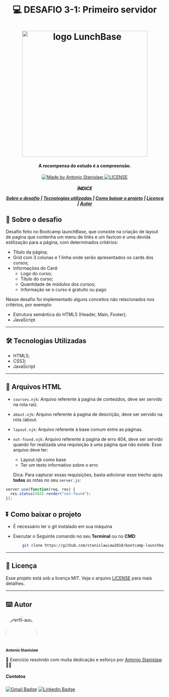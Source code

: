 <h1 align="center">

:computer: **DESAFIO 3-1**: Primeiro servidor

</h1>

<h1 align="center">
<img alt="logo LunchBase" src="https://storage.googleapis.com/golden-wind/bootcamp-launchbase/logo.png" width="400px">
</h1>

<h4 align="center"> 
    
A recompensa do estudo é a compreensão.

</h4>

<!-- <h2 align="center" style="color:black"> Layout do Desafio Concluído
<h2>

<h2 align="center">
<img alt="layout demonstrativo" src="style/image/Desafio2-3(index.html).png" width="600px">
</h2>
<h2 align="center">
<img alt="layout demonstrativo" src="style/image/Desafio2-3(content.html).png" width="600px">
</h2> -->

<p align="center">
    <a href="https://www.linkedin.com/in/antonio-stanislaw-dos-santos-47a077106/">
        <img alt="Made by Antonio Stanislaw" src="https://img.shields.io/badge/made%20by-Antonio Stanislaw-%23fc8406">
    </a>
    <a href="LICENSE">
        <img alt="LICENSE" src="https://img.shields.io/badge/license-MIT-%23fc8406">
    </a>
</p>

<h5 align="center">
<p style="color:black">ÍNDICE</p>

[Sobre o desafio](#-Sobre-o-desafio) | [Tecnologias utilizadas](#-Tecnologias-Utilizadas) | [Como baixar o projeto](#-Como-baixar-o-projeto) | [Licença](#-Licença) | [Autor](#-Autor)

</h5>

## 🚀 Sobre o desafio

Desafio feito no Bootcamp launchBase, que consiste na criação de layout de pagina que contenha um menu de links e um favicon e uma devida estilização para a página, com determinados critérios:

- Título da página;
- Grid com 3 colunas e 1 linha onde serão apresentados os cards dos cursos;
- Informações do Card:
    - Logo do curso;
    - Título do curso;
    - Quantidade de módulos dos cursos;
    - Informação se o curso é gratuito ou pago


Nesse desafio foi implementado alguns conceitos não relacionados nos critérios, por exemplo:

- Estrutura semântica do HTML5 (Header, Main, Footer);
- JavaScript
---

## 🛠️ Tecnologias Utilizadas

- HTML5;
- CSS3;
- JavaScript

---
##  📁 Arquivos HTML

- `courses.njk`: Arquivo referente à pagina de conteúdos, deve ser servido na rota raiz.
- `about.njk`: Arquivo referente à pagina de descrição, deve ser servido na rota /about.
- `layout.njk`: Arquivo referente à base comum entre as páginas.
- `not-found.njk`: Arquivo referente à pagina de erro 404, deve ser servido quando for realizada uma requisição à uma página que não existe. Esse arquivo deve ter:

  - Layout.njk como base
  - Ter um texto informativo sobre o erro

  Dica: Para capturar essas requisições, basta adicionar esse trecho após **todas** as rotas no seu `server.js`:

```js
server.use(function(req, res) {
  res.status(404).render("not-found");
});
```

## ⏬ Como baixar o projeto
- É necessário ter o git instalado em sua máquina
- Executar o Seguinte comando no seu **Terminal** ou no **CMD**:

    ```bash
        git clone https://github.com/stanislawiaw2018/bootcamp-launchbase-desafio2-3.git

    ```
---

## 📝 Licença

Esse projeto está sob a licença MIT. Veja o arquivo [LICENSE](LICENSE) para mais detalhes.

---

## ⌨️ Autor

<img style="border-radius: 50%;" src="https://avatars1.githubusercontent.com/u/54186220?s=460&u=6095908872ed5e96a473f85605949ad1b2efa98f&v=4" width="100px;" alt="Perfil-autor"/><br>
<sub><b>Antonio Stanislaw</b></sub>

:rocket: Exercício resolvido com muita dedicação e esforço por [Antonio Stanislaw](https://www.linkedin.com/in/antonio-stanislaw-dos-santos-47a077106/) :man_technologist:

##### Contatos
[![Gmail Badge](https://img.shields.io/badge/stanislaw.iaw2018@gmail.com-c14438?style=flat-square&logo=Gmail&logoColor=white&link=mailto:stanislaw.iaw2018@gmail.com)](mailto:stanislaw.iaw2018@gmail.com)&nbsp;[![Linkedin Badge](https://img.shields.io/badge/-LinkedIn-blue?style=flat-square&logo=Linkedin&logoColor=white&link=https://www.linkedin.com/in/antonio-stanislaw-dos-santos-47a077106/)](https://www.linkedin.com/in/antonio-stanislaw-dos-santos-47a077106/)
